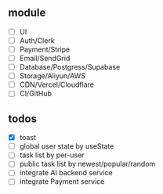 ## module

- [ ] UI
- [ ] Auth/Clerk
- [ ] Payment/Stripe
- [ ] Email/SendGrid
- [ ] Database/Postgress/Supabase
- [ ] Storage/Aliyun/AWS
- [ ] CDN/Vercel/Cloudflare
- [ ] CI/GitHub

## todos

- [x] toast
- [ ] global user state by useState
- [ ] task list by per-user
- [ ] public task list by newest/popular/random
- [ ] integrate AI backend service
- [ ] integrate Payment service
